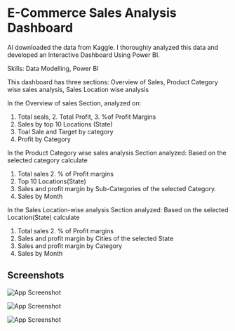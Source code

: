 
# E-Commerce Sales Analysis Dashboard

AI downloaded the data from Kaggle. I thoroughly analyzed this data and developed an Interactive Dashboard Using Power BI.

Skills: Data Modelling, Power BI

This dashboard has three sections: Overview of Sales, Product Category wise sales analysis, Sales Location wise analysis
 
 In the Overview of sales Section, analyzed on: 
1. Total seals,  2. Total Profit,  3.  %of Profit Margins
4. Sales by top 10 Locations (State)
5. Toal Sale and Target by category
6. Profit by Category
 
In the Product Category wise sales analysis Section analyzed:
Based on the selected category calculate
1. Total sales   2. % of Profit margins 
3. Top 10 Locations(State) 
4. Sales and profit margin by Sub-Categories of the selected Category.
5. Sales by Month

In the Sales Location-wise analysis Section analyzed:
Based on the selected Location(State) calculate
1. Total sales   2. % of Profit margins 
3. Sales and profit margin by Cities of the selected State
4. Sales and profit margin by Category
5. Sales by Month



## Screenshots

![App Screenshot](https://github.com/AdritPal08/E-Commerce-Sales-Analysis-Dashboard-Using-Power-BI/blob/main/P1.png)

![App Screenshot](https://github.com/AdritPal08/E-Commerce-Sales-Analysis-Dashboard-Using-Power-BI/blob/main/P2.png)

![App Screenshot](https://github.com/AdritPal08/E-Commerce-Sales-Analysis-Dashboard-Using-Power-BI/blob/main/P3.png)


